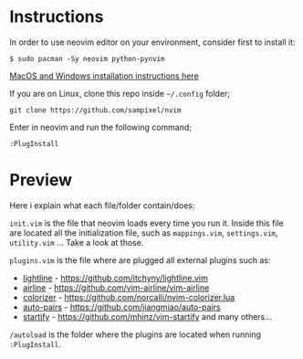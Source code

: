 # Instructions

In order to use neovim editor on your environment, consider first to install it:

    $ sudo pacman -Sy neovim python-pynvim

[MacOS and Windows installation instructions here](https://github.com/neovim/neovim/wiki/Installing-Neovim)

If you are on Linux, clone this repo inside `~/.config` folder;

    git clone https://github.com/sampixel/nvim

Enter in neovim and run the following command;

    :PlugInstall

# Preview

Here i explain what each file/folder contain/does:

`init.vim` is the file that neovim loads every time you run it. Inside this file are located
all the initialization file, such as `mappings.vim`, `settings.vim`, `utility.vim` ...
Take a look at those.

`plugins.vim` is the file where are plugged all external plugins such as:

+ [lightline](https://github.com/itchyny/lightline.vim) - https://github.com/itchyny/lightline.vim
+ [airline](https://github.com/vim-airline/vim-airline) - https://github.com/vim-airline/vim-airline
+ [colorizer](https://github.com/norcall/nvim-colorizer.lua) - https://github.com/norcalli/nvim-colorizer.lua
+ [auto-pairs](https://github.com/jiangmiao/auto-pairs) - https://github.com/jiangmiao/auto-pairs
+ [startify](https://github.com/mhinz/vim-startify) - https://github.com/mhinz/vim-startify
and many others...

`/autoload` is the folder where the plugins are located when running `:PlugInstall`.
